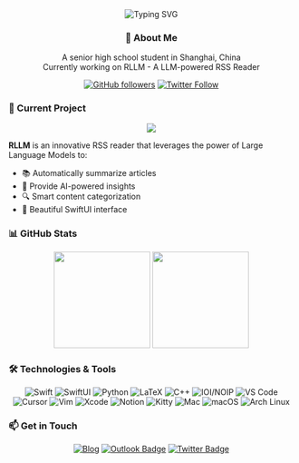 
<div align="center">
   <img src="https://readme-typing-svg.herokuapp.com?font=Fira+Code&pause=1000&width=435&lines=Hi+there!+I'm+Daniel+Zhang;Building+LLM-powered+RSS+Reader;Making+AI+more+accessible" alt="Typing SVG" />
</div>

<h3 align="center">🚀 About Me</h3>

<p align="center">
A senior high school student in Shanghai, China
  <br/>
  Currently working on RLLM - A LLM-powered RSS Reader
</p>

<div align="center">
  
  [![GitHub followers](https://img.shields.io/github/followers/DanielZhangyc?style=social)](https://github.com/DanielZhangyc)
  [![Twitter Follow](https://img.shields.io/twitter/follow/icyxy0v0?style=social)](https://twitter.com/icyxy0v0)
  
</div>

### 🔭 Current Project

<div align="center">
  <a href="https://github.com/DanielZhangyc/RLLM">
    <img src="https://github-readme-stats.vercel.app/api/pin/?username=DanielZhangyc&repo=RLLM&theme=catppuccin_mocha" />
  </a>
</div>

**RLLM** is an innovative RSS reader that leverages the power of Large Language Models to:
- 📚 Automatically summarize articles
- 🎯 Provide AI-powered insights
- 🔍 Smart content categorization
- 📱 Beautiful SwiftUI interface

### 📊 GitHub Stats

<div align="center">
  <img height="170px" src="https://github-readme-stats.vercel.app/api?username=DanielZhangyc&show_icons=true&theme=catppuccin_mocha" />
  <img height="170px" src="https://github-readme-stats.vercel.app/api/top-langs/?username=DanielZhangyc&layout=compact&langs_count=8&theme=catppuccin_mocha" />
</div>

### 🛠️ Technologies & Tools

<div align="center">

![Swift](https://img.shields.io/badge/-Swift-black?style=flat-square&logo=Swift)
![SwiftUI](https://img.shields.io/badge/-SwiftUI-black?style=flat-square&logo=swift)
![Python](https://img.shields.io/badge/-Python-black?style=flat-square&logo=Python)
![LaTeX](https://img.shields.io/badge/-LaTeX-black?style=flat-square&logo=latex&logoColor=white)
![C++](https://img.shields.io/badge/-C++-black?style=flat-square&logo=c%2B%2B)
![IOI/NOIP](https://img.shields.io/badge/-IOI/NOIP-black?style=flat-square)
![VS Code](https://img.shields.io/badge/-VS%20Code-black?style=flat-square&logo=visual-studio-code)
![Cursor](https://img.shields.io/badge/-Cursor-black?style=flat-square&logo=cursor&logoColor=white)
![Vim](https://img.shields.io/badge/-Vim-black?style=flat-square&logo=vim&logoColor=white)
![Xcode](https://img.shields.io/badge/-Xcode-black?style=flat-square&logo=xcode)
![Notion](https://img.shields.io/badge/-Notion-black?style=flat-square&logo=notion&logoColor=white)
![Kitty](https://img.shields.io/badge/-Kitty-black?style=flat-square&logo=terminal&logoColor=white)
![Mac](https://img.shields.io/badge/-Mac%20Mini%20M4-000000?style=flat-square&logo=apple&logoColor=white)
![macOS](https://img.shields.io/badge/-macOS-000000?style=flat-square&logo=macos&logoColor=white)
![Arch Linux](https://img.shields.io/badge/-Arch%20Linux-black?style=flat-square&logo=arch-linux&logoColor=white)

</div>

### 📫 Get in Touch

<div align="center">

[![Blog](https://img.shields.io/badge/-Blog-black?style=flat-square&logo=wordpress&logoColor=white&link=https://www.xy0v0.top)](https://www.xy0v0.top)
[![Outlook Badge](https://img.shields.io/badge/-icyxy0v0@outlook.com-0078D4?style=flat-square&logo=microsoft-outlook&logoColor=white&link=mailto:icyxy0v0@outlook.com)](mailto:icyxy0v0@outlook.com)
[![Twitter Badge](https://img.shields.io/badge/-@icyxy0v0-1da1f2?style=flat-square&logo=twitter&logoColor=white&link=https://twitter.com/icyxy0v0/)](https://twitter.com/icyxy0v0/)

</div>
